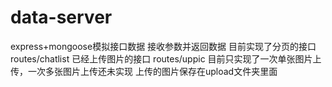 # data-server
express+mongoose模拟接口数据 接收参数并返回数据
目前实现了分页的接口 routes/chatlist
已经上传图片的接口 routes/uppic 目前只实现了一次单张图片上传，一次多张图片上传还未实现
上传的图片保存在upload文件夹里面
